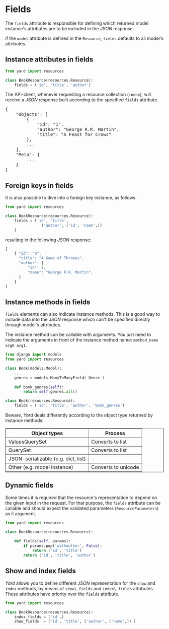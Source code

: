 # Fields

The `fields` attribute is responsible for defining which returned model instance's attributes are to be included in the *JSON* response. 

if the `model` attribute is defined in the `Resource`, `fields` defaults to all model's attributes.


## Instance attributes in fields

```python 
from yard import resources

class BookResource(resources.Resource):
    fields = ('id', 'title', 'author')
```

The API-client, whenever requesting a resource collection (`index`), will receive a *JSON* response built according to the specified `fields` attribute.

<pre>
{
    "Objects": [
        {
            "id": "1", 
            "author": "George R.R. Martin",
            "title": "A Feast for Crows"
        }, 
        ...
    ], 
    "Meta": {
        ...
    }
}
</pre>


## Foreign keys in fields

It is also possible to dive into a foreign key instance, as follows:

```python 
from yard import resources

class BookResource(resources.Resource):
    fields = ('id', 'title', 
                ('author', ('id', 'name',)) 
    )
```

resulting in the following *JSON* response:

```javascript
[ 
    { "id": "8",
      "title": "A Game of Thrones",
      "author": {
          "id": 1,
          "name": "George R.R. Martin",
      }
    } 
]
```


## Instance methods in fields

`fields` elements can also indicate instance methods. This is a good way to include data into the *JSON* response which can't be specified directly through model's attributes.

The instance method can be callable with arguments. You just need to indicate the arguments in front of the instance method name: `method_name arg0 arg1`.

```python
from django import models
from yard import resources

class Book(models.Model):
    ...
    genres = models.ManyToManyField( Genre )
    
    def book_genres(self):
        return self.genres.all()

class Book(resources.Resource):
    fields = ('id', 'title', 'author', 'book_genres')
```


Beware, *Yard* deals differently according to the object type returned by instance methods:

<table border="1">
    <tr>
        <th>Object types</th>
        <th>Process</th>
    </tr>
    <tr>
        <td>ValuesQuerySet</td>
        <td>Converts to list</td>
    </tr>
    <tr>
        <td>QuerySet</td>
        <td>Converts to list</td>
    </tr>
    <tr>
        <td>JSON-serializable (e.g. dict, list)</td>
        <td> - </td>
    </tr>
    <tr>
        <td>Other (e.g. model instance)</td>
        <td>Converts to unicode</td>
    </tr>
</table>


## Dynamic fields

Some times it is required that the resource's representation to depend on the given input in the request. For that purpose, the `fields` attribute can be callable and should expect the validated parameters (`ResourceParameters`) as it argument.

```python 
from yard import resources

class BookResource(resources.Resource):
    
    def fields(self, params):
        if params.pop('withauthor', False):
            return ('id', 'title')
        return ('id', 'title', 'author')
```


## Show and index fields

*Yard* allows you to define different *JSON* representation for the `show` and `index` methods, by means of `show\_fields` and `index\_fields` attributes. These attributes have priority over the `fields` attribute.

```python 
from yard import resources

class BookResource(resources.Resource):
    index_fields = ('id',)
    show_fields  = ('id', 'title', ('author', ('name',)) )
    
```

